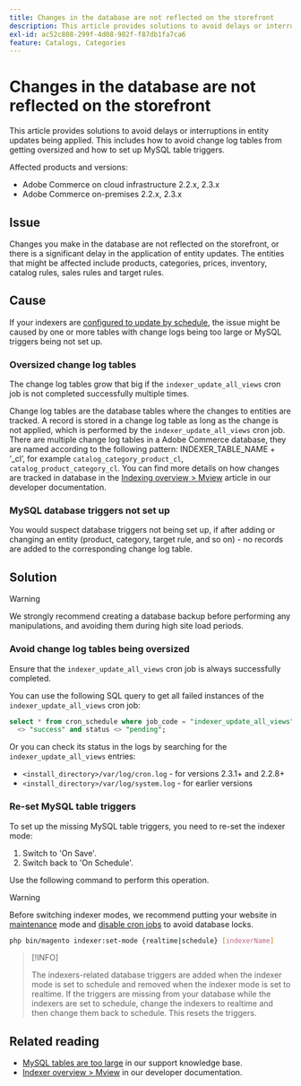 ```yaml
---
title: Changes in the database are not reflected on the storefront
description: This article provides solutions to avoid delays or interruptions in entity updates being applied. This includes how to avoid change log tables from getting oversized and how to set up MySQL table triggers.
exl-id: ac52c808-299f-4d08-902f-f87db1fa7ca6
feature: Catalogs, Categories
---
```

# Changes in the database are not reflected on the storefront

This article provides solutions to avoid delays or interruptions in entity updates being applied. This includes how to avoid change log tables from getting oversized and how to set up MySQL table triggers.

Affected products and versions:

* Adobe Commerce on cloud infrastructure 2.2.x, 2.3.x
* Adobe Commerce on-premises 2.2.x, 2.3.x

## Issue

Changes you make in the database are not reflected on the storefront, or there is a significant delay in the application of entity updates. The entities that might be affected include products, categories, prices, inventory, catalog rules, sales rules and target rules.

## Cause

If your indexers are [configured to update by schedule](https://devdocs.magento.com/guides/v2.3/config-guide/cli/config-cli-subcommands-index.html#configure-indexers), the issue might be caused by one or more tables with change logs being too large or MySQL triggers being not set up.

### Oversized change log tables

The change log tables grow that big if the `indexer_update_all_views` cron job is not completed successfully multiple times.

Change log tables are the database tables where the changes to entities are tracked. A record is stored in a change log table as long as the change is not applied, which is performed by the `indexer_update_all_views` cron job. There are multiple change log tables in a Adobe Commerce database, they are named according to the following pattern: INDEXER\_TABLE\_NAME + ‘\_cl’,  for example `catalog_category_product_cl`, `catalog_product_category_cl`. You can find more details on how changes are tracked in database in the [Indexing overview > Mview](https://devdocs.magento.com/guides/v2.3/extension-dev-guide/indexing.html#m2devgde-mview) article in our developer documentation.

### MySQL database triggers not set up

You would suspect database triggers not being set up, if after adding or changing an entity (product, category, target rule, and so on) - no records are added to the corresponding change log table.

## Solution

>[!WARNING]
>
>We strongly recommend creating a database backup before performing any manipulations, and avoiding them during high site load periods.

### Avoid change log tables being oversized

Ensure that the `indexer_update_all_views` cron job is always successfully completed.

You can use the following SQL query to get all failed instances of the `indexer_update_all_views` cron job:

```sql
select * from cron_schedule where job_code = "indexer_update_all_views" and status
  <> "success" and status <> "pending";
```

Or you can check its status in the logs by searching for the `indexer_update_all_views` entries:

* `<install_directory>/var/log/cron.log` - for versions 2.3.1+ and 2.2.8+
* `<install_directory>/var/log/system.log` - for earlier versions

### Re-set MySQL table triggers

To set up the missing MySQL table triggers, you need to re-set the indexer mode:

1. Switch to 'On Save'.
1. Switch back to 'On Schedule'.

Use the following command to perform this operation.

>[!WARNING]
>
>Before switching indexer modes, we recommend putting your website in [maintenance](https://experienceleague.adobe.com/docs/commerce-operations/configuration-guide/setup/application-modes.html#maintenance-mode) mode and [disable cron jobs](https://experienceleague.adobe.com/docs/commerce-cloud-service/user-guide/configure/app/properties/crons-property.html#disable-cron-jobs) to avoid database locks.

```bash
php bin/magento indexer:set-mode {realtime|schedule} [indexerName]
```

>[!INFO]
>
>The indexers-related database triggers are added when the indexer mode is set to schedule and removed when the indexer mode is set to realtime. If the triggers are missing from your database while the indexers are set to schedule, change the indexers to realtime and then change them back to schedule. This resets the triggers.

## Related reading

<ul><li title="MySQL tables are too large"><a href="/help/troubleshooting/database/mysql-tables-are-too-large.md">MySQL tables are too large</a> in our support knowledge base.</li>
<li title="MySQL tables are too large"><a href="https://devdocs.magento.com/guides/v2.3/extension-dev-guide/indexing.html#m2devgde-mview">Indexer overview > Mview</a> in our developer documentation.</li></ul>
